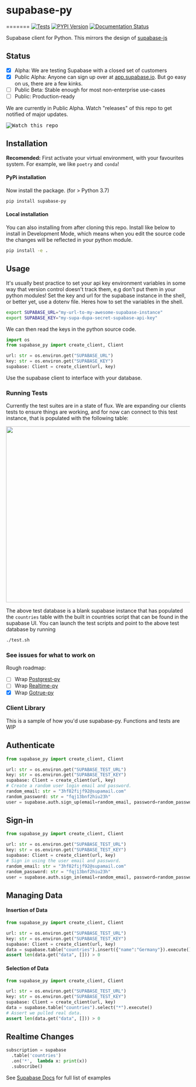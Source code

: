 # supabase-py
=======
[![Tests](https://github.com/supabase/supabase-py/actions/workflows/ci-python.yml/badge.svg)](https://github.com/supabase/supabase-py/actions)
[![PYPI Version](https://badge.fury.io/py/supabase-py.svg)](https://badge.fury.io/py/supabase-py)
[![Documentation Status](https://readthedocs.org/projects/supabase/badge/?version=latest)](https://supabase.readthedocs.io/en/latest/?badge=latest)


Supabase client for Python. This mirrors the design of [supabase-js](https://github.com/supabase/supabase-js/blob/master/README.md)

## Status

- [x] Alpha: We are testing Supabase with a closed set of customers
- [x] Public Alpha: Anyone can sign up over at [app.supabase.io](https://app.supabase.io). But go easy on us, there are a few kinks.
- [ ] Public Beta: Stable enough for most non-enterprise use-cases
- [ ] Public: Production-ready

We are currently in Public Alpha. Watch "releases" of this repo to get notified of major updates.

<kbd><img src="https://gitcdn.link/repo/supabase/supabase/master/web/static/watch-repo.gif" alt="Watch this repo"/></kbd>

## Installation

**Recomended:** First activate your virtual environment, with your favourites system. For example, we like `poetry` and `conda`!

#### PyPi installation

Now install the package. (for > Python 3.7)

```bash
pip install supabase-py
```

#### Local installation

You can also installing from after cloning this repo. Install like below to install in Development Mode, which means when you edit the source code the changes will be reflected in your python module.

```bash
pip install -e .
```

## Usage

It's usually best practice to set your api key environment variables in some way that version control doesn't track them, e.g don't put them in your python modules! Set the key and url for the supabase instance in the shell, or better yet, use a dotenv file. Heres how to set the variables in the shell.

```bash
export SUPABASE_URL="my-url-to-my-awesome-supabase-instance"
export SUPABASE_KEY="my-supa-dupa-secret-supabase-api-key"
```

We can then read the keys in the python source code.

```python
import os
from supabase_py import create_client, Client

url: str = os.environ.get("SUPABASE_URL")
key: str = os.environ.get("SUPABASE_KEY")
supabase: Client = create_client(url, key)
```

Use the supabase client to interface with your database.

### Running Tests

Currently the test suites are in a state of flux. We are expanding our clients tests to ensure things are working, and for now can connect to this test instance, that is populated with the following table:

<p align="center">
  <img width="720" height="481" src="https://i.ibb.co/Bq7Kdty/db.png">
</p>

The above test database is a blank supabase instance that has populated the `countries` table with the built in countries script that can be found in the supabase UI. You can launch the test scripts and point to the above test database by running

```bash
./test.sh
```

### See issues for what to work on

Rough roadmap:

- [ ] Wrap [Postgrest-py](https://github.com/supabase/postgrest-py/)
- [ ] Wrap [Realtime-py](https://github.com/supabase/realtime-py)
- [x] Wrap [Gotrue-py](https://github.com/J0/gotrue-py)

### Client Library

This is a sample of how you'd use supabase-py. Functions and tests are WIP

## Authenticate

```python
from supabase_py import create_client, Client

url: str = os.environ.get("SUPABASE_TEST_URL")
key: str = os.environ.get("SUPABASE_TEST_KEY")
supabase: Client = create_client(url, key)
# Create a random user login email and password.
random_email: str = "3hf82fijf92@supamail.com"
random_password: str = "fqj13bnf2hiu23h"
user = supabase.auth.sign_up(email=random_email, password=random_password)
```

## Sign-in

```python
from supabase_py import create_client, Client

url: str = os.environ.get("SUPABASE_TEST_URL")
key: str = os.environ.get("SUPABASE_TEST_KEY")
supabase: Client = create_client(url, key)
# Sign in using the user email and password.
random_email: str = "3hf82fijf92@supamail.com"
random_password: str = "fqj13bnf2hiu23h"
user = supabase.auth.sign_in(email=random_email, password=random_password)
```

## Managing Data

#### Insertion of Data

```python
from supabase_py import create_client, Client

url: str = os.environ.get("SUPABASE_TEST_URL")
key: str = os.environ.get("SUPABASE_TEST_KEY")
supabase: Client = create_client(url, key)
data = supabase.table("countries").insert({"name":"Germany"}).execute()
assert len(data.get("data", [])) > 0
```

#### Selection of Data

```python
from supabase_py import create_client, Client

url: str = os.environ.get("SUPABASE_TEST_URL")
key: str = os.environ.get("SUPABASE_TEST_KEY")
supabase: Client = create_client(url, key)
data = supabase.table("countries").select("*").execute()
# Assert we pulled real data.
assert len(data.get("data", [])) > 0
```

## Realtime Changes

```python
subscription = supabase
  .table('countries')
  .on('*',  lambda x: print(x))
  .subscribe()
```

See [Supabase Docs](https://supabase.io/docs/guides/client-libraries) for full list of examples
